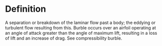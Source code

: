 # Definition

A separation or breakdown of the laminar flow past a body; the eddying
or turbulent flow resulting from this. Burble occurs over an airfoil
operating at an angle of attack greater than the angle of maximum lift,
resulting in a loss of lift and an increase of drag. See compressibility
burble.
